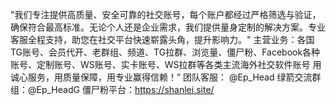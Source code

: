 "我们专注提供高质量、安全可靠的社交账号，每个账户都经过严格筛选与验证，确保符合最高标准。无论个人还是企业需求，我们提供量身定制的解决方案。专业客服全程支持，助您在社交平台快速崭露头角，提升影响力。"
主营业务：各国TG账号、会员代开、老群组、频道、TG拉群、浏览量、僵尸粉、Facebook各种账号、定制账号、WS账号、实卡账号、WS拉群等各类主流海外社交软件账号
用诚心服务，用质量保障，用专业赢得信赖！”
团队客服： @Ep_Head
绿箭交流群组：@Ep_HeadG
僵尸粉平台：https://shanlei.site/



